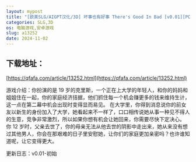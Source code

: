 ```yaml
---
layout: mypost
title: "[欧美SLG/AIGPT汉化/3D] 坏事也有好事 There's Good In Bad [v0.01][PC+安卓/490M]"
categories: SLG,3D
os: 电脑游戏,安卓游戏
slug: a13252
date: 2024-11-02
---
```


## 下载地址：

[https://qfafa.com/article/13252.html](https://qfafa.com/article/13252.html)

游戏介绍：你扮演的是 19 岁的克里斯，一个正在上大学的年轻人，和你的妈妈和姐姐住在一起，你的家庭经济拮据，他们抓住每一个机会赚更多的钱来维持生计，这一点在第二幕中机会出现时变得显而易见。
在大学里，你得到消息说你的前女友以新生的身份加入了大学，她看起来不一样了，口口相传说她从事一种见不得人的生意，竞争非常激烈，所以如果你想有机会让她回来，你需要尽快下定决心。
你 12 岁时，父亲去世了，你的母亲无法从他去世的阴影中走出来，她从来没有想过其他男人，你会在那艰难的日子里安慰她，让你们的家庭更加亲密吗？也许谁知道呢，让它变得更大。

更新日志：v0.01-初始